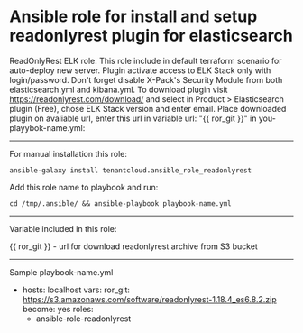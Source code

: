 Ansible role for install and setup readonlyrest plugin for elasticsearch
=========

ReadOnlyRest ELK role. This role include in default terraform scenario for auto-deploy new server.
Plugin activate access to ELK Stack only with login/password.
Don't forget disable X-Pack's Security Module from both elasticsearch.yml and kibana.yml.
To download plugin visit https://readonlyrest.com/download/ and select in Product > Elasticsearch plugin (Free), chose ELK Stack version and enter email.
Place downloaded plugin on avaliable url, enter this url in variable url: "{{ ror_git }}" in you-playybok-name.yml:

-------

For manual installation this role:

```ansible-galaxy install tenantcloud.ansible_role_readonlyrest```

Add this role name to playbook and run:

```cd /tmp/.ansible/ && ansible-playbook playbook-name.yml```

-------

Variable included in this role:

{{ ror_git }} - url for download readonlyrest archive from S3 bucket

-------

Sample playbook-name.yml

- hosts: localhost
  vars:
    ror_git: https://s3.amazonaws.com/software/readonlyrest-1.18.4_es6.8.2.zip
  become: yes
  roles:
    - ansible-role-readonlyrest

